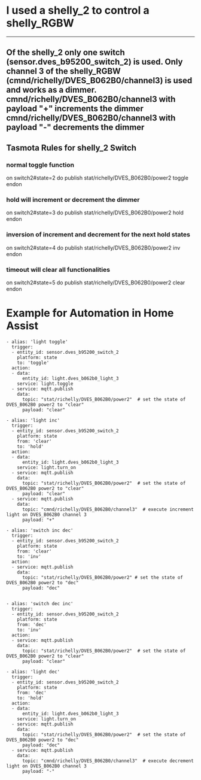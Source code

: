 
# I used a shelly_2 to control a shelly_RGBW 
---
Of the shelly_2 only one switch (sensor.dves_b95200_switch_2) is used. 
Only channel 3 of the shelly_RGBW (cmnd/richelly/DVES_B062B0/channel3) is used and works as a dimmer.
cmnd/richelly/DVES_B062B0/channel3  with payload "+"  increments the dimmer
cmnd/richelly/DVES_B062B0/channel3  with payload "-"  decrements the dimmer
---

## Tasmota Rules for shelly_2 Switch
### normal toggle function
on switch2#state=2 do publish stat/richelly/DVES_B062B0/power2 toggle endon

### hold will increment or decrement the dimmer
on switch2#state=3 do publish stat/richelly/DVES_B062B0/power2 hold endon

### inversion of increment and decrement for the next hold states
on switch2#state=4 do publish stat/richelly/DVES_B062B0/power2 inv endon

### timeout will clear all functionalities
on switch2#state=5 do publish stat/richelly/DVES_B062B0/power2 clear endon

# Example for Automation in Home Assist
```
- alias: 'light toggle'
  trigger:
  - entity_id: sensor.dves_b95200_switch_2
    platform: state
    to: 'toggle'
  action:
  - data:
      entity_id: light.dves_b062b0_light_3
    service: light.toggle
  - service: mqtt.publish
    data: 
      topic: "stat/richelly/DVES_B062B0/power2"  # set the state of DVES_B062B0 power2 to "clear"
      payload: "clear"

- alias: 'light inc'
  trigger:
  - entity_id: sensor.dves_b95200_switch_2
    platform: state
    from: 'clear' 
    to: 'hold'
  action:
  - data:
      entity_id: light.dves_b062b0_light_3
    service: light.turn_on  
  - service: mqtt.publish
    data:
      topic: "stat/richelly/DVES_B062B0/power2"  # set the state of DVES_B062B0 power2 to "clear"
      payload: "clear"
  - service: mqtt.publish
    data:
      topic: "cmnd/richelly/DVES_B062B0/channel3"  # execute increment light on DVES_B062B0 channel 3
      payload: "+"

- alias: 'switch inc dec'
  trigger:
  - entity_id: sensor.dves_b95200_switch_2
    platform: state
    from: 'clear'
    to: 'inv'
  action: 
  - service: mqtt.publish
    data:
      topic: "stat/richelly/DVES_B062B0/power2" # set the state of DVES_B062B0 power2 to "dec"
      payload: "dec"   


- alias: 'switch dec inc'
  trigger:
  - entity_id: sensor.dves_b95200_switch_2
    platform: state
    from: 'dec'
    to: 'inv'
  action:
  - service: mqtt.publish
    data:
      topic: "stat/richelly/DVES_B062B0/power2"  # set the state of DVES_B062B0 power2 to "clear"
      payload: "clear"

- alias: 'light dec'
  trigger:
  - entity_id: sensor.dves_b95200_switch_2
    platform: state
    from: 'dec'
    to: 'hold'
  action:
  - data:
      entity_id: light.dves_b062b0_light_3
    service: light.turn_on    
  - service: mqtt.publish
    data:
      topic: "stat/richelly/DVES_B062B0/power2"  # set the state of DVES_B062B0 power2 to "dec"
      payload: "dec"
  - service: mqtt.publish
    data:
      topic: "cmnd/richelly/DVES_B062B0/channel3"  # execute decrement light on DVES_B062B0 channel 3
      payload: "-"
```

